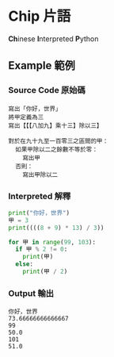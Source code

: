 # Chip 片語

**Ch**inese **I**nterpreted **P**ython

## Example 範例

### Source Code 原始碼

```chip
寫出「你好，世界」
將甲定義為三
寫出【【【八加九】乘十三】除以三】

對於在九十九至一百零三之區間的甲：
  如果甲除以二之餘數不等於零：
    寫出甲
  否則：
    寫出甲除以二
```

### Interpreted 解釋

```python
print("你好，世界")
甲 = 3
print((((8 + 9) * 13) / 3))

for 甲 in range(99, 103):
  if 甲 % 2 != 0:
    print(甲)
  else:
    print(甲 / 2)
```

### Output 輸出

```
你好，世界
73.66666666666667
99
50.0
101
51.0
```

